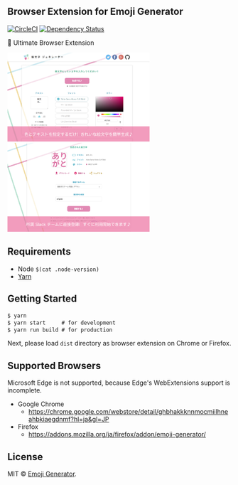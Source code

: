 ## Browser Extension for Emoji Generator
[![CircleCI](https://circleci.com/gh/emoji-gen/Emoji-BrowserExtension/tree/master.svg?style=shield)](https://circleci.com/gh/emoji-gen/Emoji-BrowserExtension/tree/master) [![Dependency Status](https://gemnasium.com/badges/github.com/emoji-gen/Emoji-BrowserExtension.svg)](https://gemnasium.com/github.com/emoji-gen/Emoji-BrowserExtension)

:tada: Ultimate Browser Extension

<img src="pr/ss1.png" width="320" height="200" alt=""> <img src="pr/ss2.png" width="320" height="200" alt="">

## Requirements

- Node `$(cat .node-version)`
- [Yarn](https://yarnpkg.com/)

## Getting Started

```
$ yarn
$ yarn start     # for development
$ yarn run build # for production
```

Next, please load `dist` directory as browser extension on Chrome or Firefox.

## Supported Browsers
Microsoft Edge is not supported, because Edge's WebExtensions support is incomplete.

- Google Chrome
  - https://chrome.google.com/webstore/detail/ghbhakkknnmocmiilhneahbkiaegdnmf?hl=ja&gl=JP
- Firefox
  - https://addons.mozilla.org/ja/firefox/addon/emoji-generator/

## License

MIT &copy; [Emoji Generator](https://emoji.pine.moe/).
